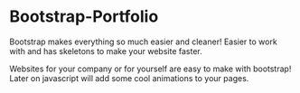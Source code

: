 # Bootstrap-Portfolio

Bootstrap makes everything so much easier and cleaner! Easier to work with and has skeletons to make your website faster. 

Websites for your company or for yourself are easy to make with bootstrap! Later on javascript will add some cool animations to your pages. 
